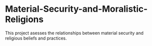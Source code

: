 # Material-Security-and-Moralistic-Religions
This project asesses the relationships between material security and religious beliefs and practices.
